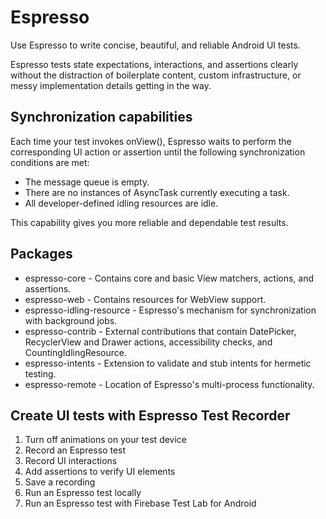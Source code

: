 # Espresso

Use Espresso to write concise, beautiful, and reliable Android UI tests.

Espresso tests state expectations, interactions, and assertions clearly without the distraction of boilerplate content, custom infrastructure, or messy implementation details getting in the way.


## Synchronization capabilities

Each time your test invokes onView(), Espresso waits to perform the corresponding UI action or assertion until the following synchronization conditions are met:

* The message queue is empty.
* There are no instances of AsyncTask currently executing a task.
* All developer-defined idling resources are idle.

This capability gives you more reliable and dependable test results.

## Packages

* espresso-core - Contains core and basic View matchers, actions, and assertions. 
* espresso-web - Contains resources for WebView support.
* espresso-idling-resource - Espresso's mechanism for synchronization with background jobs.
* espresso-contrib - External contributions that contain DatePicker, RecyclerView and Drawer actions, accessibility checks, and CountingIdlingResource.
* espresso-intents - Extension to validate and stub intents for hermetic testing.
* espresso-remote - Location of Espresso's multi-process functionality.

## Create UI tests with Espresso Test Recorder 

1. Turn off animations on your test device 
2. Record an Espresso test
3. Record UI interactions
4. Add assertions to verify UI elements
5. Save a recording
6. Run an Espresso test locally
7. Run an Espresso test with Firebase Test Lab for Android
